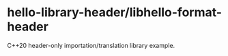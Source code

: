 # hello-library-header/libhello-format-header

C++20 header-only importation/translation library example.
